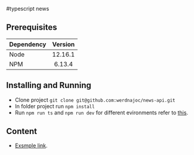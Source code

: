 #typescript news

## Prerequisites

|Dependency|Version|
|:---------|:-----:|
|Node      | 12.16.1 |
|NPM       | 6.13.4 |

## Installing and Running
- Clone project `git clone git@github.com:werdnajoc/news-api.git`
- In folder project run `npm install`
- Run `npm run ts` and `npm run dev` for different evironments refer to [this](documentation/environments/README.md).

## Content

- [Exsmple link](documentation/example/README.md).

